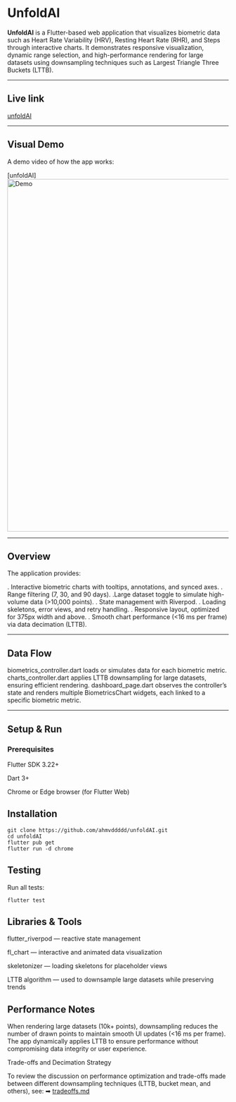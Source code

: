 # UnfoldAI

**UnfoldAI** is a Flutter-based web application that visualizes biometric data such as Heart Rate Variability (HRV), Resting Heart Rate (RHR), and Steps through interactive charts.
It demonstrates responsive visualization, dynamic range selection, and high-performance rendering for large datasets using downsampling techniques such as Largest Triangle Three Buckets (LTTB).

---

## Live link

[unfoldAI](https://ahmvddddd.github.io/unfoldAI/)

---

## Visual Demo

A demo video of how the app works:

[unfoldAI]<img src="assets/demo.mp4" alt="Demo" width="520" height="800"/>

---

## Overview

The application provides:

. Interactive biometric charts with tooltips, annotations, and synced axes.
. Range filtering (7, 30, and 90 days).
.Large dataset toggle to simulate high-volume data (>10,000 points).
. State management with Riverpod.
. Loading skeletons, error views, and retry handling.
. Responsive layout, optimized for 375px width and above.
. Smooth chart performance (<16 ms per frame) via data decimation (LTTB).

---

## Data Flow

biometrics_controller.dart loads or simulates data for each biometric metric.
charts_controller.dart applies LTTB downsampling for large datasets, ensuring efficient rendering.
dashboard_page.dart observes the controller’s state and renders multiple BiometricsChart widgets, each linked to a specific biometric metric.

---

## Setup & Run

### Prerequisites

Flutter SDK 3.22+

Dart 3+

Chrome or Edge browser (for Flutter Web)

## Installation

```
git clone https://github.com/ahmvddddd/unfoldAI.git
cd unfoldAI
flutter pub get
flutter run -d chrome
```

## Testing

Run all tests:

```
flutter test
```

## Libraries & Tools

flutter_riverpod — reactive state management

fl_chart — interactive and animated data visualization

skeletonizer — loading skeletons for placeholder views

LTTB algorithm — used to downsample large datasets while preserving trends

## Performance Notes

When rendering large datasets (10k+ points), downsampling reduces the number of drawn points to maintain smooth UI updates (<16 ms per frame).
The app dynamically applies LTTB to ensure performance without compromising data integrity or user experience.

Trade-offs and Decimation Strategy

To review the discussion on performance optimization and trade-offs made between different downsampling techniques (LTTB, bucket mean, and others), see:
➡ [tradeoffs.md](tradeoffs.md)


